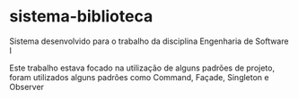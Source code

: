 # sistema-biblioteca
Sistema desenvolvido para o trabalho da disciplina Engenharia de Software I

Este trabalho estava focado na utilização de alguns padrões de projeto, foram utilizados alguns padrões como Command, Façade, Singleton e Observer

